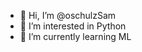 - 👋 Hi, I’m @oschulzSam
- 👀 I’m interested in Python
- 🌱 I’m currently learning ML 


<!---
oschulzSam/oschulzSam is a ✨ special ✨ repository because its `README.md` (this file) appears on your GitHub profile.
You can click the Preview link to take a look at your changes.
--->
